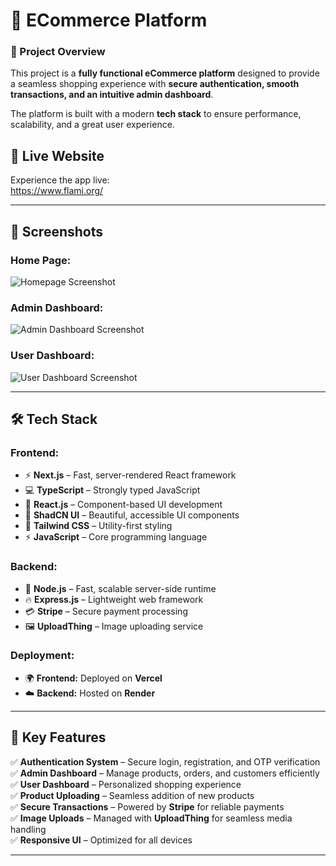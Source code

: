 # 🚀 ECommerce Platform  

### 🌟 Project Overview  
This project is a **fully functional eCommerce platform** designed to provide a seamless shopping experience with **secure authentication, smooth transactions, and an intuitive admin dashboard**.  

The platform is built with a modern **tech stack** to ensure performance, scalability, and a great user experience.  

## 🚀 Live Website
Experience the app live:  
https://www.flami.org/

---

## 📸 Screenshots  
### **Home Page:** 
![Homepage Screenshot](./screenshots/homepage.png) 

### **Admin Dashboard:** 
![Admin Dashboard Screenshot](./screenshots/adminpage.png) 

### **User Dashboard:** 
![User Dashboard Screenshot](./screenshots/dashboardpage.png) 


---

## 🛠 Tech Stack  

### **Frontend:**  
- ⚡ **Next.js** – Fast, server-rendered React framework  
- 💻 **TypeScript** – Strongly typed JavaScript  
- 🎨 **React.js** – Component-based UI development  
- 🌿 **ShadCN UI** – Beautiful, accessible UI components  
- 🎨 **Tailwind CSS** – Utility-first styling  
- ⚡ **JavaScript** – Core programming language  

### **Backend:**  
- 🚀 **Node.js** – Fast, scalable server-side runtime  
- 🔥 **Express.js** – Lightweight web framework  
- 💳 **Stripe** – Secure payment processing  
- 🖼 **UploadThing** – Image uploading service  

### **Deployment:**  
- 🌍 **Frontend:** Deployed on **Vercel**  
- ☁️ **Backend:** Hosted on **Render**  

---

## 🔑 Key Features  
✅ **Authentication System** – Secure login, registration, and OTP verification  
✅ **Admin Dashboard** – Manage products, orders, and customers efficiently  
✅ **User Dashboard** – Personalized shopping experience  
✅ **Product Uploading** – Seamless addition of new products  
✅ **Secure Transactions** – Powered by **Stripe** for reliable payments  
✅ **Image Uploads** – Managed with **UploadThing** for seamless media handling  
✅ **Responsive UI** – Optimized for all devices  

---
